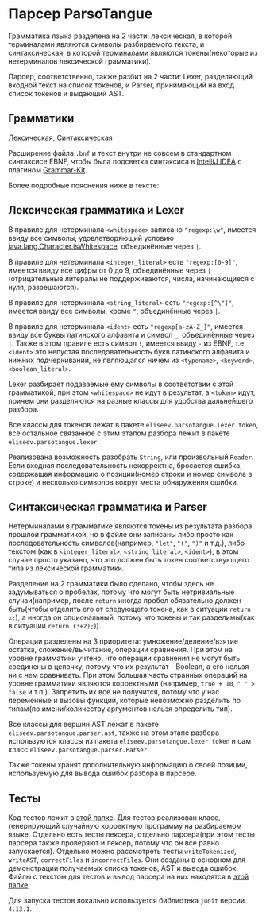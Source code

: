 # Парсер ParsoTangue 

Грамматика языка разделена на 2 части: лексическая, в которой терминалами являются символы разбираемого текста, 
и синтаксическая, в которой терминалами являются токены(некоторые из нетерминалов лексической грамматики).

Парсер, соответственно, также разбит на 2 части: Lexer, разделяющий входной текст на список токенов, 
и Parser, принимающий на вход список токенов и выдающий AST.

## Грамматики
[Лексическая](./lexical_grammar.bnf), [Синтаксическая](./syntactic_grammar.bnf)

Расширение файла `.bnf` и текст внутри не совсем в стандартном синтаксисе EBNF, 
чтобы была подсветка синтаксиса в [IntelliJ IDEA](https://www.jetbrains.com/ru-ru/idea/) 
с плагином [Grammar-Kit](https://github.com/JetBrains/Grammar-Kit).

Более подробные пояснения ниже в тексте:

## Лексическая грамматика и Lexer

В правиле для нетерминала `<whitespace>` записано `"regexp:\w"`, имеется ввиду все символы,
удовлетворяющий условию [java.lang.Character.isWhitespace](https://docs.oracle.com/en/java/javase/17/docs/api/java.base/java/lang/Character.html#isWhitespace(char)), объединённые через `|`.

В правиле для нетерминала `<integer_literal>` есть `"regexp:[0-9]"`, имеется ввиду все цифры от 0 до 9, объединённые через `|`(отрицательные литералы не поддерживаются, числа, начинающиеся с нуля, разрешаются).

В правиле для нетерминала `<string_literal>` есть `"regexp:[^\"]"`, имеется ввиду все символы, кроме `"`, объединённые через `|`.

В правиле для нетерминала `<ident>` есть `"regexp[a-zA-Z_]"`, имеется ввиду все буквы латинского алфавита и символ `_`, объединённые через `|`. Также в этом правиле есть символ `!`, имеется ввиду `-` из EBNF, т.е. `<ident>` это непустая последовательность букв латинского алфавита и нижних подчеркиваний, не являющаяся ничем из `<typename>`, `<keyword>`, `<boolean_literal>`.

Lexer разбирает подаваемые ему символы в соответствии с этой грамматикой, при этом `<whitespace>` не идут в результат, а `<token>` идут, причем они разделяются на разные классы для удобства дальнейшего разбора.

Все классы для токенов лежат в пакете `eliseev.parsotangue.lexer.token`, все остальное связанное с этим этапом разбора лежит в пакете `eliseev.parsotangue.lexer`.

Реализована возможность разобрать `String`, или произвольный `Reader`. Если входная последовательность некорректна, бросается ошибка, содержащая информацию о позиции(номер строки и номер символа в строке) и несколько символов вокруг места обнаружения ошибки.

## Синтаксическая грамматика и Parser

Нетерминалами в грамматике являются токены из результата разбора прошлой грамматикой, но в файле они записаны либо просто как последовательность символов(например, `"let"`, `"("`, `")"` и т.д.), либо текстом (как в `<integer_literal>`, `<string_literal>`, `<ident>`), в этом случае просто указано, что это должен быть токен соответствующего типа из лексической грамматики.

Разделение на 2 грамматики было сделано, чтобы здесь не задумываться о пробелах, потому что могут быть нетривиальные случаи(например, после `return` иногда пробел обязательно должен быть(чтобы отделить его от следующего токена, как в ситуации `return x;`), а иногда он опциональный, потому что токены и так разделимы(как в ситуации `return (3+2);`)).

Операции разделены на 3 приоритета: умножение/деление/взятие остатка, сложение/вычитание, операции сравнения. При этом на уровне грамматики учтено, что операции сравнения не могут быть соединены в цепочку, потому что их результат - Boolean, а его нельзя ни с чем сравнивать. При этом большая часть странных операций на уровне грамматики являются корректными (например, `true + 10`, `" " > false` и т.п.). Запретить их все не получится, потому что у нас переменные и вызовы функций, которые невозможно разделить по типам(по имени/количеству аргументов нельзя определить тип).

Все классы для вершин AST лежат в пакете `eliseev.parsotangue.parser.ast`, также на этом этапе разбора используются классы из пакета `eliseev.parsotangue.lexer.token` и сам класс `eliseev.parsotangue.parser.Parser`.

Также токены хранят дополнительную информацию о своей позиции, используемую для вывода ошибок разбора в парсере.

## Тесты

Код тестов лежит в [этой папке](./src/test). Для тестов реализован класс, генерирующий случайную корректную программу на разбираемом языке. Отдельно есть тесты лексера, отдельно парсера(при этом тесты парсера также проверяют и лексер, потому что он все равно запускается). Отдельно можно рассмотреть тесты `writeTokenized`, `writeAST`, `correctFiles` и `incorrectFiles`. Они созданы в основном для демонстрации получаемых списка токенов, AST и вывода ошибок. Файлы с текстом для тестов и вывод парсера на них находятся в [этой папке](./src/test_files)

Для запуска тестов локально используется библиотека `junit` версии `4.13.1`.